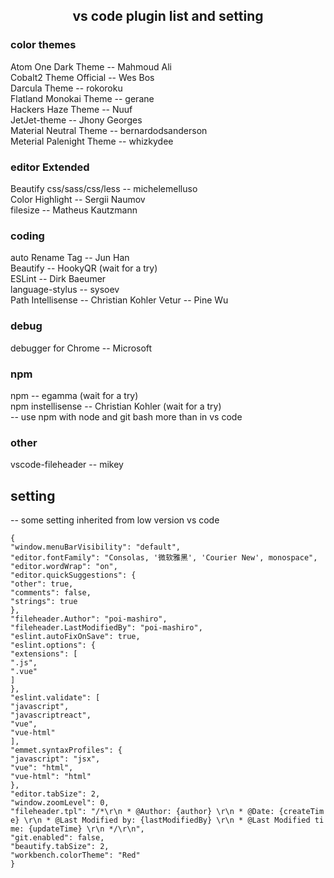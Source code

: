 <center><h2>vs code plugin list and setting</h2></center>

### color themes
Atom One Dark Theme -- Mahmoud Ali  
Cobalt2 Theme Official -- Wes Bos  
Darcula Theme -- rokoroku  
Flatland Monokai Theme -- gerane  
Hackers Haze Theme -- Nuuf  
JetJet-theme -- Jhony Georges  
Material Neutral Theme -- bernardodsanderson  
Meterial Palenight Theme -- whizkydee  

### editor Extended
Beautify css/sass/css/less -- michelemelluso  
Color Highlight -- Sergii Naumov  
filesize -- Matheus Kautzmann  

### coding
auto Rename Tag -- Jun Han  
Beautify -- HookyQR (wait for a try)  
ESLint -- Dirk Baeumer  
language-stylus -- sysoev  
Path Intellisense -- Christian Kohler
Vetur -- Pine Wu  

### debug
debugger for Chrome -- Microsoft  

### npm
npm -- egamma (wait for a try)  
npm instellisense -- Christian Kohler (wait for a try)  
-- use npm with node and git bash more than in vs code  

### other
vscode-fileheader -- mikey

## setting
-- some setting inherited from low version vs code  
<pre><code style="white-space: pre-line; word-break: break-all;">{
  "window.menuBarVisibility": "default",
  "editor.fontFamily": "Consolas, '微软雅黑', 'Courier New', monospace",
  "editor.wordWrap": "on",
  "editor.quickSuggestions": {
    "other": true,
    "comments": false,
    "strings": true
  },
  "fileheader.Author": "poi-mashiro",
  "fileheader.LastModifiedBy": "poi-mashiro",
  "eslint.autoFixOnSave": true,
  "eslint.options": {
    "extensions": [
      ".js",
      ".vue"
    ]
  },
  "eslint.validate": [
    "javascript",
    "javascriptreact",
    "vue",
    "vue-html"
  ],
  "emmet.syntaxProfiles": {
    "javascript": "jsx",
    "vue": "html",
    "vue-html": "html"
  },
  "editor.tabSize": 2,
  "window.zoomLevel": 0,
  "fileheader.tpl": "/*\r\n * @Author: {author} \r\n * @Date: {createTime} \r\n * @Last Modified by:   {lastModifiedBy} \r\n * @Last Modified time: {updateTime} \r\n */\r\n",
  "git.enabled": false,
  "beautify.tabSize": 2,
  "workbench.colorTheme": "Red"
}</code></pre>